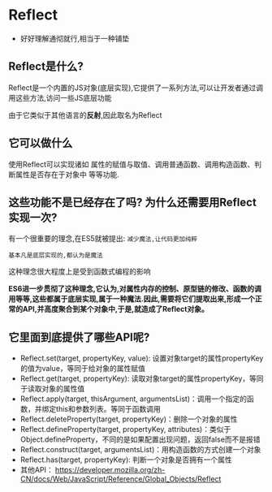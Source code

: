 # Reflect

- 好好理解通彻就行,相当于一种铺垫

## Reflect是什么?

Reflect是一个内置的JS对象(底层实现),它提供了一系列方法,可以让开发者通过调用这些方法,访问一些JS底层功能

由于它类似于其他语言的**反射**,因此取名为Reflect

## 它可以做什么

使用Reflect可以实现诸如 属性的赋值与取值、调用普通函数、调用构造函数、判断属性是否存在于对象中  等等功能.

## 这些功能不是已经存在了吗? 为什么还需要用Reflect实现一次?

有一个很重要的理念,在ES5就被提出: `减少魔法,让代码更加纯粹`

`基本凡是底层实现的,都认为是魔法`

这种理念很大程度上是受到函数式编程的影响

**ES6进一步贯彻了这种理念,它认为,对属性内存的控制、原型链的修改、函数的调用等等,这些都属于底层实现,属于一种魔法.因此,需要将它们提取出来,形成一个正常的API,并高度聚合到某个对象中,于是,就造成了Reflect对象。**


## 它里面到底提供了哪些API呢?

- Reflect.set(target, propertyKey, value): 设置对象target的属性propertyKey的值为value，等同于给对象的属性赋值
- Reflect.get(target, propertyKey): 读取对象target的属性propertyKey，等同于读取对象的属性值
- Reflect.apply(target, thisArgument, argumentsList)：调用一个指定的函数，并绑定this和参数列表。等同于函数调用
- Reflect.deleteProperty(target, propertyKey)：删除一个对象的属性
- Reflect.defineProperty(target, propertyKey, attributes)：类似于Object.defineProperty，不同的是如果配置出现问题，返回false而不是报错
- Reflect.construct(target, argumentsList)：用构造函数的方式创建一个对象
- Reflect.has(target, propertyKey): 判断一个对象是否拥有一个属性
- 其他API：
https://developer.mozilla.org/zh-CN/docs/Web/JavaScript/Reference/Global_Objects/Reflect
